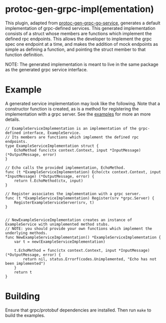 # protoc-gen-grpc-impl(ementation)

This plugin, adapted from [protoc-gen-grpc-go-service](https://github.com/nstogner/protoc-gen-grpc-go-service), generates a default implementation of grpc-defined services. This generated implementation consists of a struct whose members are functions which implement the defined rpc endpoints.  This allows the developer to implement the grpc spec one endpoint at a time, and makes the addition of mock endpoints as simple as defining a function, and pointing the struct member to that function definition.  

NOTE: The generated implementation is meant to live in the same package as the generated grpc service interface.

# Example

A generated service implementation may look like the following. Note that a constructor function is created, as is a method for registering the implementation with a grpc server.  See the [examples](examples/) for more an more details.

```
// ExampleServiceImplementation is an implementation of the grpc-defined interface, ExampleService.
// Its members are functions which implement the defined rpc endpoints.
type ExampleServiceImplementation struct {
	EchoMethod func(ctx context.Context, input *InputMessage) (*OutputMessage, error)
}

// Echo calls the provided implementation, EchoMethod.
func (t *ExampleServiceImplementation) Echo(ctx context.Context, input *InputMessage) (*OutputMessage, error) {
	return t.EchoMethod(ctx, input)
}

// Register associates the implementation with a grpc server.
func (t *ExampleServiceImplementation) Register(srv *grpc.Server) {
	RegisterExampleServiceServer(srv, t)
}


// NewExampleServiceImplementation creates an instance of ExampleService with unimplemented method stubs.
// NOTE: you should provide your own functions which implement the underlying methods.
func NewExampleServiceImplementation() *ExampleServiceImplementation {
	var t = new(ExampleServiceImplementation)

	t.EchoMethod = func(ctx context.Context, input *InputMessage) (*OutputMessage, error) {
		return nil, status.Errorf(codes.Unimplemented, "Echo has not been implemented")
	}
    return t
}
```




# Building

Ensure that grpc/protobuf dependencies are installed. Then run `make` to build the examples.

